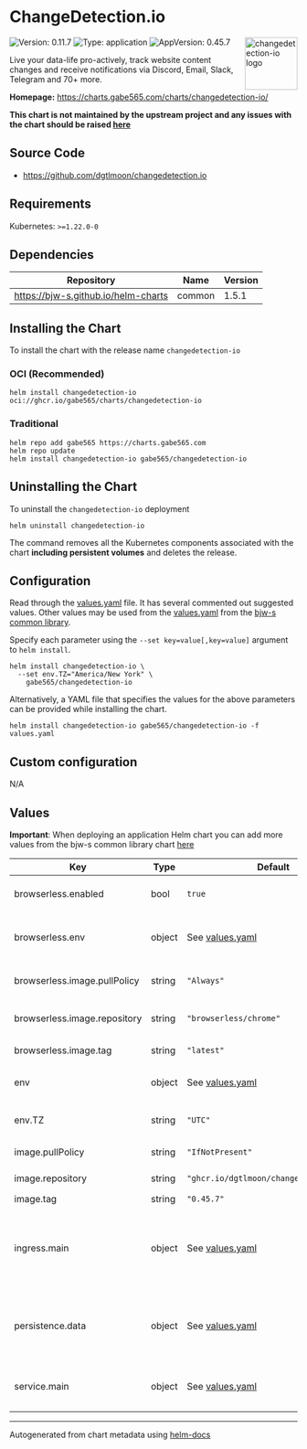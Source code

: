 # ChangeDetection.io

<img src="https://raw.githubusercontent.com/gabe565/charts/main/charts/changedetection-io/icon.png" align="right" width="92" alt="changedetection-io logo">

![Version: 0.11.7](https://img.shields.io/badge/Version-0.11.7-informational?style=flat)
![Type: application](https://img.shields.io/badge/Type-application-informational?style=flat)
![AppVersion: 0.45.7](https://img.shields.io/badge/AppVersion-0.45.7-informational?style=flat)

Live your data-life pro-actively, track website content changes and receive notifications via Discord, Email, Slack, Telegram and 70+ more.

**Homepage:** <https://charts.gabe565.com/charts/changedetection-io/>

**This chart is not maintained by the upstream project and any issues with the chart should be raised
[here](https://github.com/gabe565/charts/issues/new?assignees=gabe565&labels=bug&template=bug_report.yaml&name=changedetection-io&version=0.11.7)**

## Source Code

* <https://github.com/dgtlmoon/changedetection.io>

## Requirements

Kubernetes: `>=1.22.0-0`

## Dependencies

| Repository | Name | Version |
|------------|------|---------|
| <https://bjw-s.github.io/helm-charts> | common | 1.5.1 |

## Installing the Chart

To install the chart with the release name `changedetection-io`

### OCI (Recommended)

```console
helm install changedetection-io oci://ghcr.io/gabe565/charts/changedetection-io
```

### Traditional

```console
helm repo add gabe565 https://charts.gabe565.com
helm repo update
helm install changedetection-io gabe565/changedetection-io
```

## Uninstalling the Chart

To uninstall the `changedetection-io` deployment

```console
helm uninstall changedetection-io
```

The command removes all the Kubernetes components associated with the chart **including persistent volumes** and deletes the release.

## Configuration

Read through the [values.yaml](./values.yaml) file. It has several commented out suggested values.
Other values may be used from the [values.yaml](https://github.com/bjw-s/helm-charts/tree/a081de5/charts/library/common/values.yaml) from the [bjw-s common library](https://github.com/bjw-s/helm-charts/tree/a081de5/charts/library/common).

Specify each parameter using the `--set key=value[,key=value]` argument to `helm install`.

```console
helm install changedetection-io \
  --set env.TZ="America/New York" \
    gabe565/changedetection-io
```

Alternatively, a YAML file that specifies the values for the above parameters can be provided while installing the chart.

```console
helm install changedetection-io gabe565/changedetection-io -f values.yaml
```

## Custom configuration

N/A

## Values

**Important**: When deploying an application Helm chart you can add more values from the bjw-s common library chart [here](https://github.com/bjw-s/helm-charts/tree/a081de5/charts/library/common)

| Key | Type | Default | Description |
|-----|------|---------|-------------|
| browserless.enabled | bool | `true` | Enable Browserless sidecar |
| browserless.env | object | See [values.yaml](./values.yaml) | Browserless environment variables. [[ref]](https://docs.browserless.io/docs/docker.html) |
| browserless.image.pullPolicy | string | `"Always"` | Browserless image pull policy |
| browserless.image.repository | string | `"browserless/chrome"` | Browserless image repository |
| browserless.image.tag | string | `"latest"` | Browserless image tag |
| env | object | See [values.yaml](./values.yaml) | environment variables. [[ref]](https://github.com/dgtlmoon/changedetection.io/blob/master/docker-compose.yml) |
| env.TZ | string | `"UTC"` | Set the container timezone |
| image.pullPolicy | string | `"IfNotPresent"` | image pull policy |
| image.repository | string | `"ghcr.io/dgtlmoon/changedetection.io"` | image repository |
| image.tag | string | `"0.45.7"` | image tag |
| ingress.main | object | See [values.yaml](./values.yaml) | Enable and configure ingress settings for the chart under this key. |
| persistence.data | object | See [values.yaml](./values.yaml) | Configure persistence settings for the chart under this key. |
| service.main | object | See [values.yaml](./values.yaml) | Configures service settings for the chart. |

---
Autogenerated from chart metadata using [helm-docs](https://github.com/norwoodj/helm-docs)
